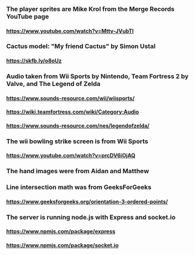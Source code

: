 ### The player sprites are Mike Krol from the Merge Records YouTube page
#### https://www.youtube.com/watch?v=Mttv-JVubTI

### Cactus model: "My friend Cactus" by Simon Ustal
#### https://skfb.ly/o8oUz

### Audio taken from Wii Sports by Nintendo, Team Fortress 2 by Valve, and The Legend of Zelda
#### https://www.sounds-resource.com/wii/wiisports/
#### https://wiki.teamfortress.com/wiki/Category:Audio
#### https://www.sounds-resource.com/nes/legendofzelda/

### The wii bowling strike screen is from Wii Sports
#### https://www.youtube.com/watch?v=prcDV6iOjAQ

### The hand images were from Aidan and Matthew

### Line intersection math was from GeeksForGeeks
#### https://www.geeksforgeeks.org/orientation-3-ordered-points/

### The server is running node.js with Express and socket.io
#### https://www.npmjs.com/package/express
#### https://www.npmjs.com/package/socket.io
